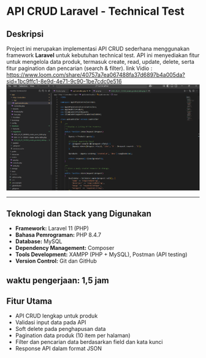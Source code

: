 # API CRUD Laravel - Technical Test

## Deskripsi
Project ini merupakan implementasi API CRUD sederhana menggunakan framework **Laravel** untuk kebutuhan technical test. API ini menyediakan fitur untuk mengelola data produk, termasuk create, read, update, delete, serta fitur pagination dan pencarian (search & filter).
link Vidio : https://www.loom.com/share/40757a7ea067488fa37d6897b4a005da?sid=1bc9ffc1-8e9d-4e71-9c90-1be7cdc0e516
<img src="Screenshot 2025-05-31 224517.png" alt="Tampilan Aplikasi" width="600" />


---

## Teknologi dan Stack yang Digunakan

- **Framework:** Laravel 11 (PHP)
- **Bahasa Pemrograman:** PHP 8.4.7
- **Database:** MySQL 
- **Dependency Management:** Composer
- **Tools Development:** XAMPP (PHP + MySQL), Postman (API testing)
- **Version Control:** Git dan GitHub

waktu pengerjaan: 1,5 jam
---

## Fitur Utama

- API CRUD lengkap untuk produk
- Validasi input data pada API
- Soft delete pada penghapusan data
- Pagination data produk (10 item per halaman)
- Filter dan pencarian data berdasarkan field dan kata kunci
- Response API dalam format JSON
